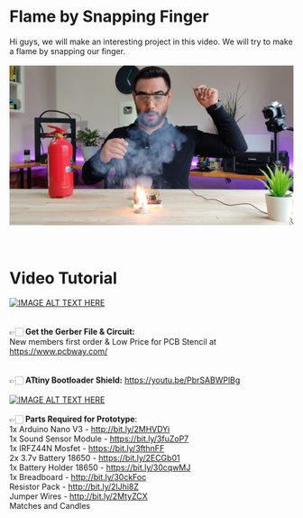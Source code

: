 # Flame by Snapping Finger
Hi guys, we will make an interesting project in this video. We will try to make a flame by snapping our finger. </br> </br>
![](FlameBySnapping2.png) </br> </br></br>
# Video Tutorial
[![IMAGE ALT TEXT HERE](http://img.youtube.com/vi/Cg31TzChpbw/0.jpg)](http://www.youtube.com/watch?v=Cg31TzChpbw)</br></br></br>
👉🏻 **Get the Gerber File & Circuit:** </br>
New members first order & Low Price for PCB Stencil at https://www.pcbway.com/ </br></br></br>
👉🏻 **ATtiny Bootloader Shield:** https://youtu.be/PbrSABWPlBg </br></br>
[![IMAGE ALT TEXT HERE](http://img.youtube.com/vi/PbrSABWPlBg/0.jpg)](http://www.youtube.com/watch?v=PbrSABWPlBg)</br></br>
👉🏻 **Parts Required for Prototype**:</br>
1x Arduino Nano V3 - http://bit.ly/2MHVDYi </br>
1x Sound Sensor Module - https://bit.ly/3fuZoP7 </br>
1x IRFZ44N Mosfet - https://bit.ly/3fthnFF </br>
2x 3.7v Battery 18650 - https://bit.ly/2ECGb01 </br>
1x Battery Holder 18650 - https://bit.ly/30cqwMJ </br>
1x Breadboard - http://bit.ly/30ckFoc </br>
Resistor Pack - http://bit.ly/2lJhi8Z </br>
Jumper Wires - http://bit.ly/2MtyZCX </br>
Matches and Candles </br>
